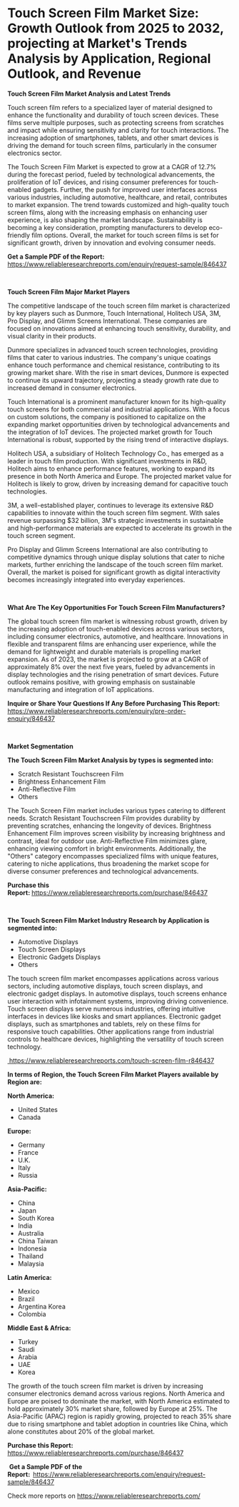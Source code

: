 <p><h1>Touch Screen Film Market Size: Growth Outlook from 2025 to 2032, projecting at Market's Trends Analysis by Application, Regional Outlook, and Revenue</h1></p><p><strong>Touch Screen Film Market Analysis and Latest Trends</strong></p>
<p><p>Touch screen film refers to a specialized layer of material designed to enhance the functionality and durability of touch screen devices. These films serve multiple purposes, such as protecting screens from scratches and impact while ensuring sensitivity and clarity for touch interactions. The increasing adoption of smartphones, tablets, and other smart devices is driving the demand for touch screen films, particularly in the consumer electronics sector.</p><p>The Touch Screen Film Market is expected to grow at a CAGR of 12.7% during the forecast period, fueled by technological advancements, the proliferation of IoT devices, and rising consumer preferences for touch-enabled gadgets. Further, the push for improved user interfaces across various industries, including automotive, healthcare, and retail, contributes to market expansion. The trend towards customized and high-quality touch screen films, along with the increasing emphasis on enhancing user experience, is also shaping the market landscape. Sustainability is becoming a key consideration, prompting manufacturers to develop eco-friendly film options. Overall, the market for touch screen films is set for significant growth, driven by innovation and evolving consumer needs.</p></p>
<p><strong>Get a Sample PDF of the Report:&nbsp;</strong> <a href="https://www.reliableresearchreports.com/enquiry/request-sample/846437?utm_campaign=102&utm_medium=2&utm_source=Github&utm_content=ia&utm_term=30012025&utm_id=touch-screen-film">https://www.reliableresearchreports.com/enquiry/request-sample/846437</a></p>
<p>&nbsp;</p>
<p><strong>Touch Screen Film Major Market Players</strong></p>
<p><p>The competitive landscape of the touch screen film market is characterized by key players such as Dunmore, Touch International, Holitech USA, 3M, Pro Display, and Glimm Screens International. These companies are focused on innovations aimed at enhancing touch sensitivity, durability, and visual clarity in their products.</p><p>Dunmore specializes in advanced touch screen technologies, providing films that cater to various industries. The company's unique coatings enhance touch performance and chemical resistance, contributing to its growing market share. With the rise in smart devices, Dunmore is expected to continue its upward trajectory, projecting a steady growth rate due to increased demand in consumer electronics.</p><p>Touch International is a prominent manufacturer known for its high-quality touch screens for both commercial and industrial applications. With a focus on custom solutions, the company is positioned to capitalize on the expanding market opportunities driven by technological advancements and the integration of IoT devices. The projected market growth for Touch International is robust, supported by the rising trend of interactive displays.</p><p>Holitech USA, a subsidiary of Holitech Technology Co., has emerged as a leader in touch film production. With significant investments in R&D, Holitech aims to enhance performance features, working to expand its presence in both North America and Europe. The projected market value for Holitech is likely to grow, driven by increasing demand for capacitive touch technologies.</p><p>3M, a well-established player, continues to leverage its extensive R&D capabilities to innovate within the touch screen film segment. With sales revenue surpassing $32 billion, 3M's strategic investments in sustainable and high-performance materials are expected to accelerate its growth in the touch screen segment.</p><p>Pro Display and Glimm Screens International are also contributing to competitive dynamics through unique display solutions that cater to niche markets, further enriching the landscape of the touch screen film market. Overall, the market is poised for significant growth as digital interactivity becomes increasingly integrated into everyday experiences.</p></p>
<p>&nbsp;</p>
<p><strong>What Are The Key Opportunities For Touch Screen Film Manufacturers?</strong></p>
<p><p>The global touch screen film market is witnessing robust growth, driven by the increasing adoption of touch-enabled devices across various sectors, including consumer electronics, automotive, and healthcare. Innovations in flexible and transparent films are enhancing user experience, while the demand for lightweight and durable materials is propelling market expansion. As of 2023, the market is projected to grow at a CAGR of approximately 8% over the next five years, fueled by advancements in display technologies and the rising penetration of smart devices. Future outlook remains positive, with growing emphasis on sustainable manufacturing and integration of IoT applications.</p></p>
<p><strong>Inquire or Share Your Questions If Any Before Purchasing This Report:</strong> <a href="https://www.reliableresearchreports.com/enquiry/pre-order-enquiry/846437?utm_campaign=102&utm_medium=2&utm_source=Github&utm_content=ia&utm_term=30012025&utm_id=touch-screen-film">https://www.reliableresearchreports.com/enquiry/pre-order-enquiry/846437</a></p>
<p>&nbsp;</p>
<p><strong>Market Segmentation</strong></p>
<p><strong>The Touch Screen Film Market Analysis by types is segmented into:</strong></p>
<p><ul><li>Scratch Resistant Touchscreen Film</li><li>Brightness Enhancement Film</li><li>Anti-Reflective Film</li><li>Others</li></ul></p>
<p><p>The Touch Screen Film market includes various types catering to different needs. Scratch Resistant Touchscreen Film provides durability by preventing scratches, enhancing the longevity of devices. Brightness Enhancement Film improves screen visibility by increasing brightness and contrast, ideal for outdoor use. Anti-Reflective Film minimizes glare, enhancing viewing comfort in bright environments. Additionally, the "Others" category encompasses specialized films with unique features, catering to niche applications, thus broadening the market scope for diverse consumer preferences and technological advancements.</p></p>
<p><strong>Purchase this Report:&nbsp;</strong><a href="https://www.reliableresearchreports.com/purchase/846437?utm_campaign=102&utm_medium=2&utm_source=Github&utm_content=ia&utm_term=30012025&utm_id=touch-screen-film">https://www.reliableresearchreports.com/purchase/846437</a></p>
<p>&nbsp;</p>
<p><strong>The Touch Screen Film Market Industry Research by Application is segmented into:</strong></p>
<p><ul><li>Automotive Displays</li><li>Touch Screen Displays</li><li>Electronic Gadgets Displays</li><li>Others</li></ul></p>
<p><p>The touch screen film market encompasses applications across various sectors, including automotive displays, touch screen displays, and electronic gadget displays. In automotive displays, touch screens enhance user interaction with infotainment systems, improving driving convenience. Touch screen displays serve numerous industries, offering intuitive interfaces in devices like kiosks and smart appliances. Electronic gadget displays, such as smartphones and tablets, rely on these films for responsive touch capabilities. Other applications range from industrial controls to healthcare devices, highlighting the versatility of touch screen technology.</p></p>
<p><a href="https://www.reliableresearchreports.com/touch-screen-film-r846437?utm_campaign=102&utm_medium=2&utm_source=Github&utm_content=ia&utm_term=30012025&utm_id=touch-screen-film">&nbsp;https://www.reliableresearchreports.com/touch-screen-film-r846437</a></p>
<p><strong>In terms of Region, the Touch Screen Film Market Players available by Region are:</strong></p>
<p>
    <p> <strong> North America: </strong>
        <ul>
            <li>United States</li>
            <li>Canada</li>
        </ul>
        </p> 
    <p> <strong> Europe: </strong>
        <ul>
            <li>Germany</li>
            <li>France</li>
            <li>U.K.</li>
            <li>Italy</li>
            <li>Russia</li>
        </ul>
        </p> 
    <p> <strong> Asia-Pacific: </strong>
        <ul>
            <li>China</li>
            <li>Japan</li>
            <li>South Korea</li>
            <li>India</li>
            <li>Australia</li>
            <li>China Taiwan</li>
            <li>Indonesia</li>
            <li>Thailand</li>
            <li>Malaysia</li>
        </ul>
        </p> 
    <p> <strong> Latin America: </strong>
        <ul>
            <li>Mexico</li>
            <li>Brazil</li>
            <li>Argentina Korea</li>
            <li>Colombia</li>
        </ul>
        </p> 
    <p> <strong> Middle East & Africa: </strong>
        <ul>
            <li>Turkey</li>
            <li>Saudi</li>
            <li>Arabia</li>
            <li>UAE</li>
            <li>Korea</li>
        </ul>
    </p>
    </p>
<p><p>The growth of the touch screen film market is driven by increasing consumer electronics demand across various regions. North America and Europe are poised to dominate the market, with North America estimated to hold approximately 30% market share, followed by Europe at 25%. The Asia-Pacific (APAC) region is rapidly growing, projected to reach 35% share due to rising smartphone and tablet adoption in countries like China, which alone constitutes about 20% of the global market.</p></p>
<p><strong>Purchase this Report: </strong><a href="https://www.reliableresearchreports.com/purchase/846437?utm_campaign=102&utm_medium=2&utm_source=Github&utm_content=ia&utm_term=30012025&utm_id=touch-screen-film">https://www.reliableresearchreports.com/purchase/846437</a></p>
<p>&nbsp;<strong>Get a Sample PDF of the Report:&nbsp;&nbsp;</strong><a href="https://www.reliableresearchreports.com/enquiry/request-sample/846437?utm_campaign=102&utm_medium=2&utm_source=Github&utm_content=ia&utm_term=30012025&utm_id=touch-screen-film">https://www.reliableresearchreports.com/enquiry/request-sample/846437</a></p>
<p><strong></strong></p>
<p>Check more reports on <a href="https://www.reliableresearchreports.com/?utm_campaign=102&utm_medium=2&utm_source=Github&utm_content=ia&utm_term=30012025&utm_id=touch-screen-film">https://www.reliableresearchreports.com/</a></p>